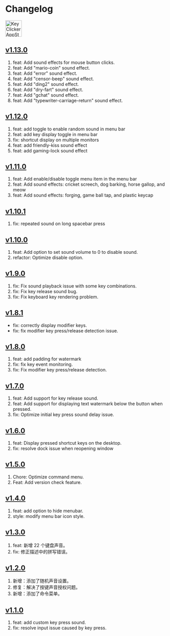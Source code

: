 Changelog
===

<a target="_blank" href="https://apps.apple.com/app/key-clicker/6740425504" title="KeyClicker for macOS">
    <img alt="KeyClicker AppStore" src="https://jaywcjlove.github.io/sb/download/macos.svg" height="51">
</a>

## [v1.13.0](https://github.com/jaywcjlove/key-clicker/releases/tag/v1.13.0)

1. feat: Add sound effects for mouse button clicks.
2. feat: Add "mario-coin" sound effect.
3. feat: Add "error" sound effect.
4. feat: Add "censor-beep" sound effect.
5. feat: Add "ding2" sound effect.
6. feat: Add "dry-fart" sound effect.
7. feat: Add "gchat" sound effect.
8. feat: Add "typewriter-carriage-return" sound effect.

## [v1.12.0](https://github.com/jaywcjlove/key-clicker/releases/tag/v1.12.0)

1. feat: add toggle to enable random sound in menu bar
2. feat: add key display toggle in menu bar
3. fix: shortcut display on multiple monitors
4. feat: add friendly-kiss sound effect
5. feat: add gaming-lock sound effect

## [v1.11.0](https://github.com/jaywcjlove/key-clicker/releases/tag/v1.11.0)

1. feat: Add enable/disable toggle menu item in the menu bar
2. feat: Add sound effects: cricket screech, dog barking, horse gallop, and meow
3. feat: Add sound effects: forging, game ball tap, and plastic keycap

## [v1.10.1](https://github.com/jaywcjlove/key-clicker/releases/tag/v1.10.1)

1. fix: repeated sound on long spacebar press

## [v1.10.0](https://github.com/jaywcjlove/key-clicker/releases/tag/v1.10.0)

1. feat: Add option to set sound volume to 0 to disable sound.
2. refactor: Optimize disable option.

## [v1.9.0](https://github.com/jaywcjlove/key-clicker/releases/tag/v1.9.0)

1. fix: Fix sound playback issue with some key combinations.
2. fix: Fix key release sound bug.
3. fix: Fix keyboard key rendering problem.

## [v1.8.1](https://github.com/jaywcjlove/key-clicker/releases/tag/v1.8.1)

- fix: correctly display modifier keys.
- fix: fix modifier key press/release detection issue.

## [v1.8.0](https://github.com/jaywcjlove/key-clicker/releases/tag/v1.8.0)

1. feat: add padding for watermark
2. fix: fix key event monitoring.
3. fix: Fix modifier key press/release detection.

## [v1.7.0](https://github.com/jaywcjlove/key-clicker/releases/tag/v1.7.0)

1. feat: Add support for key release sound.
2. feat: Add support for displaying text watermark below the button when pressed.
3. fix: Optimize initial key press sound delay issue.

## [v1.6.0](https://github.com/jaywcjlove/key-clicker/releases/tag/v1.6.0)

1. feat: Display pressed shortcut keys on the desktop.
2. fix: resolve dock issue when reopening window

## [v1.5.0](https://github.com/jaywcjlove/key-clicker/releases/tag/v1.5.0)

1. Chore: Optimize command menu.
2. Feat: Add version check feature.

## [v1.4.0](https://github.com/jaywcjlove/key-clicker/releases/tag/v1.4.0)

1. feat: add option to hide menubar.
2. style: modify menu bar icon style.

## [v1.3.0](https://github.com/jaywcjlove/key-clicker/releases/tag/v1.3.0)

1. feat: 新增 22 个键盘声音。
2. fix: 修正描述中的拼写错误。

## [v1.2.0](https://github.com/jaywcjlove/key-clicker/releases/tag/v1.2.0)

1. 新增：添加了随机声音设置。
2. 修复：解决了按键声音授权问题。
3. 新增：添加了命令菜单。

## [v1.1.0](https://github.com/jaywcjlove/key-clicker/releases/tag/v1.1.0)

1. feat: add custom key press sound.
2. fix: resolve input issue caused by key press.
